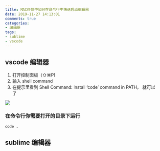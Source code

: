 ```yaml
---
title: MAC终端中如何在命令行中快速启动编辑器
date: 2019-11-27 14:13:01
comments: true
categories:
- 编辑器
tags:
- sublime
- vscode
---
```


## vscode 编辑器

1. 打开控制面板（⇧⌘P)
2. 输入 shell command 
3. 在提示里看到 Shell Command: Install ‘code’ command in PATH， 就可以了

![](editor/twst.png)

### 在命令行你需要打开的目录下运行
```code
code .
```


## sublime 编辑器




